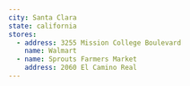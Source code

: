 ```yaml
---
city: Santa Clara
state: california
stores:
  - address: 3255 Mission College Boulevard
    name: Walmart
  - name: Sprouts Farmers Market
    address: 2060 El Camino Real
---
```


